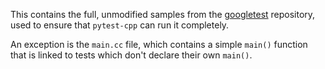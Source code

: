 This contains the full, unmodified samples from the 
[googletest](https://github.com/google/googletest) repository, used to ensure 
that `pytest-cpp` can run it completely.

An exception is the `main.cc` file, which contains a simple `main()` function
that is linked to tests which don't declare their own `main()`.